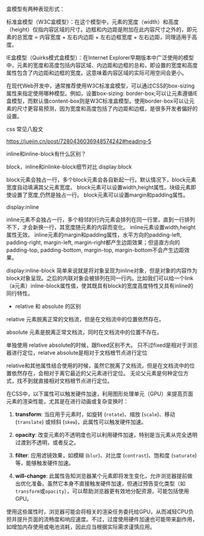 盒模型有两种表现形式：

标准盒模型（W3C盒模型）：在这个模型中，元素的宽度（width）和高度（height）仅指内容区域的尺寸。边框和内边距是附加在此内容尺寸之外的，即元素的总宽度 = 内容宽度 + 左右内边距 + 左右边框宽度 + 左右边距，同理适用于高度。

IE盒模型（Quirks模式盒模型）：在Internet Explorer早期版本中广泛使用的模型中，元素的宽度和高度包括内容区域、内边距和边框的总和，即设置的宽度和高度属性包含了内边距和边框的宽度。这意味着内容区域的实际可用空间会更小。

在现代Web开发中，通常推荐使用W3C标准盒模型，可以通过CSS的box-sizing属性来指定使用哪种模型。例如，设置box-sizing: border-box;可以让元素遵循IE盒模型，而默认值content-box则是W3C标准盒模型。使用border-box可以让元素的尺寸更容易预测，因为宽度和高度包括了内边距和边框，是很多开发者偏好的设置。


css 常见八股文

https://juejin.cn/post/7280436036948574242#heading-5

inline和inline-block有什么区别？

block，inline和inlinke-block细节对比
display:block

block元素会独占一行，多个block元素会各自新起一行。默认情况下，block元素宽度自动填满其父元素宽度。
block元素可以设置width,height属性。块级元素即使设置了宽度,仍然是独占一行。
block元素可以设置margin和padding属性。

display:inline

inline元素不会独占一行，多个相邻的行内元素会排列在同一行里，直到一行排列不下，才会新换一行，其宽度随元素的内容而变化。
inline元素设置width,height属性无效。
inline元素的margin和padding属性，水平方向的padding-left, padding-right, margin-left, margin-right都产生边距效果；但竖直方向的padding-top, padding-bottom, margin-top, margin-bottom不会产生边距效果。

display:inline-block
简单来说就是将对象呈现为inline对象，但是对象的内容作为block对象呈现。之后的内联对象会被排列在同一行内。比如我们可以给一个link（a元素）inline-block属性值，使其既具有block的宽度高度特性又具有inline的同行特性。

- relative 和 absolute 的区别

relative 元素脱离正常的文档流，但是在文档流中的位置依然存在。

absolute 元素是脱离正常文档流，同时在文档流中的位置不存在。

单独使用 relative absolute的时候，跟fixed区别不大。
只不过fixed是相对于浏览器进行定位，relatve absolute是相对于文档根节点进行定位

relative和其他属性结合使用的时候，虽然它脱离了文档流，但是在文档流中的位置依然存在，会相对于离它最近的父元素进行定位。
无论父元素是何种定位方式，找不到就直接相对文档根节点进行定位。


在CSS中，以下属性可以触发硬件加速，利用图形处理单元（GPU）来提高页面元素的渲染性能，尤其是在进行动画或复杂变换时：

1. **transform**: 当应用于元素时，如旋转 (`rotate`)、缩放 (`scale`)、移动 (`translate`) 或倾斜 (`skew`)，此属性可以触发硬件加速。

2. **opacity**: 改变元素的不透明度也可以利用硬件加速，特别是当元素从完全透明过渡到不透明，或者反之。

3. **filter**: 应用滤镜效果，如模糊 (`blur`)、对比度 (`contrast`)、饱和度 (`saturate`) 等，能够触发硬件加速。

4. **will-change**: 此属性告知浏览器某个元素即将发生变化，允许浏览器提前做出优化准备。虽然它本身不直接触发硬件加速，但通过预告变化类型（如`transform`或`opacity`），可以帮助浏览器更有效地分配资源，可能包括使用GPU。

使用这些属性时，浏览器可能会将相关的渲染任务委托给GPU，从而减轻CPU负担并提升页面的流畅度和响应速度。不过，过度使用硬件加速也可能带来副作用，如增加内存使用或电池消耗，因此应当根据实际需求谨慎应用。

